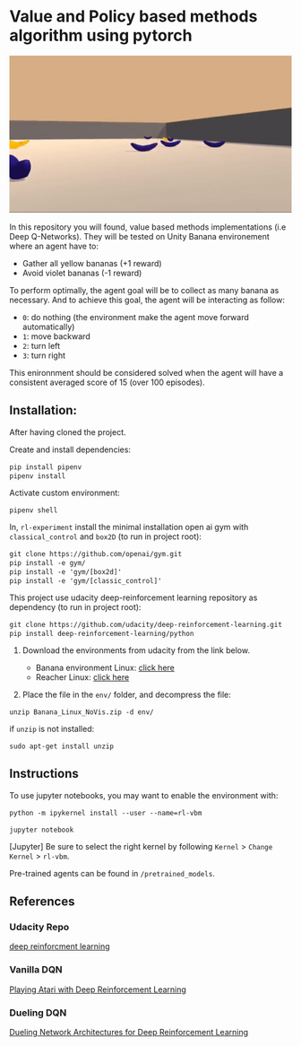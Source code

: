 # Value and Policy based methods algorithm using pytorch

<p align="center"> 
    <img src="Banana_Collector_Environment.gif">
</p>

In this repository you will found, value based methods implementations (i.e Deep Q-Networks).
They will be tested on Unity Banana environement where an agent have to:
- Gather all yellow bananas (+1 reward)
- Avoid violet bananas (-1 reward)

To perform optimally, the agent goal will be to collect as many banana as necessary.
And to achieve this goal, the agent will be interacting as follow:
- `0`: do nothing (the environment make the agent move forward automatically)
- `1`: move backward
- `2`: turn left
- `3`: turn right 

This enironnment should be considered solved when the agent will have a consistent averaged score of 15 (over 100 episodes).

## Installation:

After having cloned the project.

Create and install dependencies:
```
pip install pipenv
pipenv install
```

Activate custom environment:
```
pipenv shell
```

In, `rl-experiment` install the minimal installation open ai gym with `classical_control` and `box2D` (to run in project root):
```
git clone https://github.com/openai/gym.git
pip install -e gym/
pip install -e 'gym/[box2d]'
pip install -e 'gym/[classic_control]'
```

This project use udacity deep-reinforcement learning repository as dependency (to run in project root):
```
git clone https://github.com/udacity/deep-reinforcement-learning.git
pip install deep-reinforcement-learning/python
```

1. Download the environments from udacity from the link below.
    - Banana environment Linux: [click here](https://s3-us-west-1.amazonaws.com/udacity-drlnd/P1/Banana/Banana_Linux.zip)
    - Reacher Linux: [click here](https://s3-us-west-1.amazonaws.com/udacity-drlnd/P2/Reacher/Reacher_Linux.zip)

2. Place the file in the `env/` folder, and decompress the file:
```
unzip Banana_Linux_NoVis.zip -d env/
```

if `unzip` is not installed:
```
sudo apt-get install unzip
```

## Instructions

To use jupyter notebooks, you may want to enable the environment with:
```
python -m ipykernel install --user --name=rl-vbm
```
```
jupyter notebook
```
[Jupyter] Be sure to select the right kernel by following `Kernel` > `Change Kernel` > `rl-vbm`.

Pre-trained agents can be found in `/pretrained_models`.

## References

### Udacity Repo
[deep reinforcment learning](https://github.com/udacity/deep-reinforcement-learning/tree/master/p1_navigation)

### Vanilla DQN
[Playing Atari with Deep Reinforcement Learning](https://www.cs.toronto.edu/~vmnih/docs/dqn.pdf)

### Dueling DQN
[Dueling Network Architectures for Deep Reinforcement Learning](https://arxiv.org/pdf/1511.06581.pdf)


